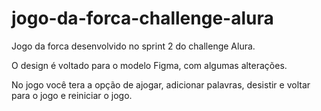 # jogo-da-forca-challenge-alura

Jogo da forca desenvolvido no sprint 2 do challenge Alura.

O design é voltado para o modelo Figma, com algumas alterações. 

No jogo você tera a opção de ajogar, adicionar palavras, desistir e voltar para o jogo e reiniciar o jogo. 

 
